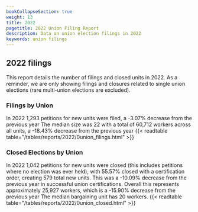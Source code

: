 ```yaml
---
bookCollapseSection: true
weight: 13
title: 2022
pagetitle: 2022 Union Filing Report
description: Data on union election filings in 2022
keywords: union filings
---
```


## 2022 filings

This report details the number of filings and closed units in 2022. As a reminder, we are only showing filings and closures related to single union elections (rare multi-union elections are excluded).

### Filings by Union
In 2022 1,293 petitions for new units were filed, a -3.07% decrease from the previous year The median size was 22 with a total of 60,712 workers across all units, a -18.43% decrease from the previous year
{{< readtable table="/tables/reports/2022/0union_filings.html" >}}

### Closed Elections by Union
In 2022 1,042 petitions for new units were closed (this includes petitions where no election was ever held), with 55.57% closed with a certification order, creating 579 total new units. This was a -10.09% decrease from the previous year in successful union certifications. Overall this represents approximately 25,927 workers, which is a -15.90% decrease from the previous year The median bargaining unit has 20 workers.
{{< readtable table="/tables/reports/2022/0union_closed.html" >}}

